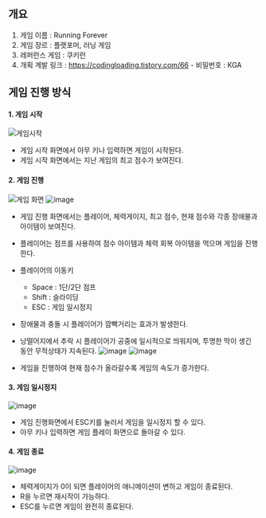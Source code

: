 ## 개요

1. 게임 이름 : Running Forever
2. 게임 장르 : 플랫포머, 러닝 게임
3. 레퍼런스 게임 : 쿠키런
4. 개획 계발 링크 : https://codingloading.tistory.com/66
                   - 비밀번호 : KGA

## 게임 진행 방식

#### 1. 게임 시작

![게임시작](https://github.com/user-attachments/assets/b177afd1-eb05-41f6-add4-8c882e1f17a2)

- 게임 시작 화면에서 아무 키나 입력하면 게임이 시작된다.
- 게임 시작 화면에서는 지난 게임의 최고 점수가 보여진다.

#### 2. 게임 진행

  ![게임 화면](https://github.com/user-attachments/assets/b1f165ce-30d5-49b9-bbef-0f662b377b43)
  ![image](https://github.com/user-attachments/assets/97d44b24-05a5-40da-80a3-405f70415e64)

- 게임 진행 화면에서는 플레이어, 체력게이지, 최고 점수, 현재 점수와 각종 장애물과 아이템이 보여진다.
- 플레이어는 점프를 사용하여 점수 아이템과 체력 회복 아이템을 먹으며 게임을 진행한다.
- 플레이어의 이동키
    + Space : 1단/2단 점프
    + Shift : 슬라이딩
    + ESC : 게임 일시정지
- 장애물과 충돌 시 플레이어가 깜빡거리는 효과가 발생한다.
- 낭떨어지에서 추락 시 플레이어가 공중에 일시적으로 띄워지며, 투명한 막이 생긴 동안 무적상태가 지속된다.
  ![image](https://github.com/user-attachments/assets/3e1ea708-752d-4220-891d-218704c04441)
  ![image](https://github.com/user-attachments/assets/6df9ef77-16f7-4572-8a2e-a85aaa43b30a)

- 게임을 진행하여 현재 점수가 올라갈수록 게임의 속도가 증가한다.

#### 3. 게임 일시정지

![image](https://github.com/user-attachments/assets/d99835c2-8d6d-4b85-8840-7c8422abfe20)

- 게임 진행화면에서 ESC키를 눌러서 게임을 일시정지 할 수 있다.
- 아무 키나 입력하면 게임 플레이 화면으로 돌아갈 수 있다.

#### 4. 게임 종료

![image](https://github.com/user-attachments/assets/02e84743-59d7-4f26-80ee-f51ad924f80e)

- 체력게이지가 0이 되면 플레이어의 애니메이션이 변하고 게임이 종료된다.
- R을 누르면 재시작이 가능하다.
- ESC를 누르면 게임이 완전히 종료된다.

